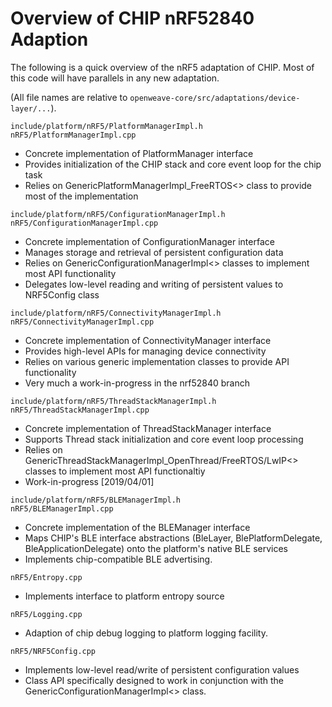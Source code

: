# Overview of CHIP nRF52840 Adaption

The following is a quick overview of the nRF5 adaptation of CHIP.  Most of this code will have parallels in any new adaptation.

(All file names are relative to `openweave-core/src/adaptations/device-layer/...`).

`include/platform/nRF5/PlatformManagerImpl.h`<br>`nRF5/PlatformManagerImpl.cpp`

- Concrete implementation of PlatformManager interface
- Provides initialization of the CHIP stack and core event loop for the chip task
- Relies on GenericPlatformManagerImpl_FreeRTOS<> class to provide most of the implementation

`include/platform/nRF5/ConfigurationManagerImpl.h`<br>`nRF5/ConfigurationManagerImpl.cpp`

- Concrete implementation of ConfigurationManager interface
- Manages storage and retrieval of persistent configuration data
- Relies on GenericConfigurationManagerImpl<> classes to implement most API functionality
- Delegates low-level reading and writing of persistent values to NRF5Config class

`include/platform/nRF5/ConnectivityManagerImpl.h`<br>`nRF5/ConnectivityManagerImpl.cpp`

- Concrete implementation of ConnectivityManager interface
- Provides high-level APIs for managing device connectivity
- Relies on various generic implementation classes to provide API functionality
- Very much a work-in-progress in the nrf52840 branch

`include/platform/nRF5/ThreadStackManagerImpl.h`<br>`nRF5/ThreadStackManagerImpl.cpp`

- Concrete implementation of ThreadStackManager interface
- Supports Thread stack initialization and core event loop processing
- Relies on GenericThreadStackManagerImpl_OpenThread/FreeRTOS/LwIP<> classes to implement most API functionaltiy
- Work-in-progress [2019/04/01]

`include/platform/nRF5/BLEManagerImpl.h`<br>`nRF5/BLEManagerImpl.cpp`

- Concrete implementation of the BLEManager interface
- Maps CHIP's BLE interface abstractions (BleLayer, BlePlatformDelegate, BleApplicationDelegate) onto the platform's native BLE services
- Implements chip-compatible BLE advertising.

`nRF5/Entropy.cpp`

- Implements interface to platform entropy source

`nRF5/Logging.cpp`

- Adaption of chip debug logging to platform logging facility.

`nRF5/NRF5Config.cpp`

- Implements low-level read/write of persistent configuration values
- Class API specifically designed to work in conjunction with the GenericConfigurationManagerImpl<> class.
